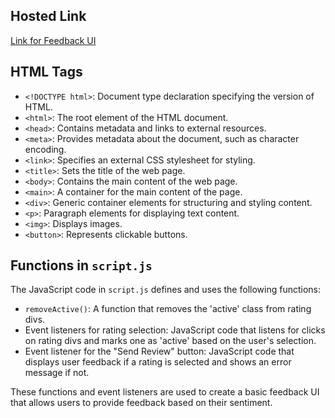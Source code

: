 ## Hosted Link
[Link for Feedback UI](https://karan9927.github.io/JavaScript/Feedback%20UI/)
## HTML Tags
- `<!DOCTYPE html>`: Document type declaration specifying the version of HTML.
- `<html>`: The root element of the HTML document.
- `<head>`: Contains metadata and links to external resources.
- `<meta>`: Provides metadata about the document, such as character encoding.
- `<link>`: Specifies an external CSS stylesheet for styling.
- `<title>`: Sets the title of the web page.
- `<body>`: Contains the main content of the web page.
- `<main>`: A container for the main content of the page.
- `<div>`: Generic container elements for structuring and styling content.
- `<p>`: Paragraph elements for displaying text content.
- `<img>`: Displays images.
- `<button>`: Represents clickable buttons.
## Functions in `script.js`

The JavaScript code in `script.js` defines and uses the following functions:

- `removeActive()`: A function that removes the 'active' class from rating divs.
- Event listeners for rating selection: JavaScript code that listens for clicks on rating divs and marks one as 'active' based on the user's selection.
- Event listener for the "Send Review" button: JavaScript code that displays user feedback if a rating is selected and shows an error message if not.

These functions and event listeners are used to create a basic feedback UI that allows users to provide feedback based on their sentiment.
